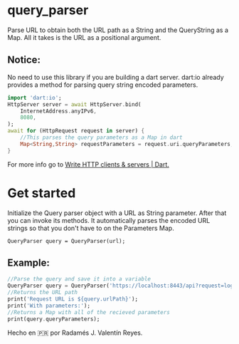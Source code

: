 # query_parser

Parse URL to obtain both the URL path as a String and the QueryString as a Map. All it takes is the URL as a positional argument.

## <span style="color:red;">

## Notice:</span>

No need to use this library if you are building a dart server. dart:io already provides a method for parsing query string encoded parameters.

~~~dart
import 'dart:io';
HttpServer server = await HttpServer.bind(
    InternetAddress.anyIPv6,
	8080,
);
await for (HttpRequest request in server) {
    //This parses the query parameters as a Map in dart
    Map<String,String> requestParameters = request.uri.queryParameters;
}
~~~

For more info go to [Write HTTP clients & servers | Dart.](https://dart.dev/tutorials/server/httpserver)

# Get started

Initialize the Query parser object with a URL as String parameter. After that you can invoke its methods. It automatically parses the encoded URL strings so that you don't have to on the Parameters Map.

~~~dar
QueryParser query = QueryParser(url);
~~~

## Example:

~~~dart
//Parse the query and save it into a variable
QueryParser query = QueryParser('https://localhost:8443/api?request=loginPerson&email=noOne@domain.com&password=superSimple63');
//Returns the URL path
print('Request URL is ${query.urlPath}');
print('With parameters:');
//Returns a Map with all of the recieved parameters
print(query.queryParameters);
~~~

Hecho en 🇵🇷 por Radamés J. Valentín Reyes.